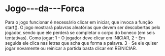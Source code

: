 # Jogo---da---Forca
Para o jogo funcionar é necessário clicar em iniciar, que invoca a função start().
O jogo mostrará palavras aleatórias que devem ser descobertas pelo jogador, sendo que ele perderá se completar o corpo do boneco (em seis tentativas).
Como jogar:
1 - O jogador deve clicar em INICIAR,
2 - Em seguida ele clica nas letras que acha que forma a palavra.
3 - Se ele quiser jogar novamente ou reinicar a partida basta clicar em REINICIAR.

